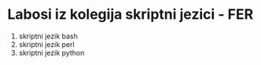 # Labosi iz kolegija skriptni jezici - FER
1. skriptni jezik bash
2. skriptni jezik perl
3. skriptni jezik python
